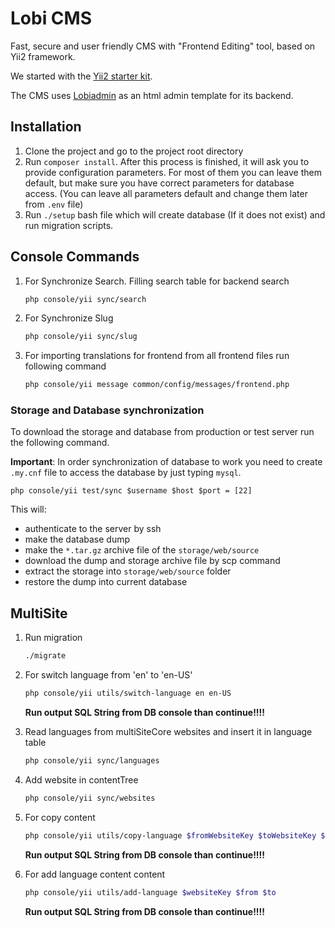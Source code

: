 # Lobi CMS

<!-- BADGES/ -->

<!-- /BADGES -->

Fast, secure and user friendly CMS with "Frontend Editing" tool, based on Yii2 framework.
 
We started with the [Yii2 starter kit](https://github.com/trntv/yii2-starter-kit).

The CMS uses [Lobiadmin](http://lobianijs.com/site/lobiadmin) as an html admin template for its backend.

## Installation
1. Clone the project and go to the project root directory
2. Run `composer install`. After this process is finished, it will ask you to provide configuration parameters. 
For most of them you can leave them default, but make sure you have correct parameters for database access. 
(You can leave all parameters default and change them later from `.env` file)
3. Run `./setup` bash file which will create database (If it does not exist) and run migration scripts.



## Console Commands
1.  For Synchronize Search. Filling search table for backend search 
    ```bash
    php console/yii sync/search
    ```
1. For Synchronize Slug  
    ```bash
    php console/yii sync/slug
    ```
1. For importing translations for frontend from all frontend files run following command 
    ```bash
    php console/yii message common/config/messages/frontend.php 
    ```      
    

### Storage and Database synchronization

To download the storage and database from production or test server run the following command.
 
**Important**:
In order synchronization of database to work you need to create `.my.cnf` file to access
the database by just typing `mysql`. 

```shell
php console/yii test/sync $username $host $port = [22]
```

This will:
 
  - authenticate to the server by ssh
  - make the database dump
  - make the `*.tar.gz` archive file of the `storage/web/source`
  - download the dump and storage archive file by scp command 
  - extract the storage into `storage/web/source` folder
  - restore the dump into current database
  
## MultiSite
 
 1.  Run migration
     ```bash 
     ./migrate
     ```    
 1.  For switch language from 'en' to 'en-US' 
     ```bash 
     php console/yii utils/switch-language en en-US
     ```    
     <b>Run output SQL String from DB console than continue!!!!</b>
     
 1.  Read languages from multiSiteCore websites and insert it in language table
      ```bash 
      php console/yii sync/languages 
      ```   
 1.  Add website in contentTree
       ```bash 
       php console/yii sync/websites 
       ```       
 1.  For copy content
     ```bash 
     php console/yii utils/copy-language $fromWebsiteKey $toWebsiteKey $from $to
     ```                  
     <b>Run output SQL String from DB console than continue!!!!</b>
     
 1.  For add language content content
     ```bash 
     php console/yii utils/add-language $websiteKey $from $to
     ```                  
     <b>Run output SQL String from DB console than continue!!!!</b>
